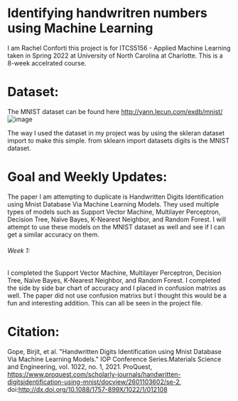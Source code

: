 
# Identifying handwritren numbers using Machine Learning
I am Rachel Conforti this project is for ITCS5156 - Applied Machine Learning taken in Spring 2022 at University of North Carolina at Charlotte. This is a 8-week accelrated course.

# Dataset:
The MNIST dataset can be found here http://yann.lecun.com/exdb/mnist/
![image](https://user-images.githubusercontent.com/50918318/151715870-646c140d-e907-48eb-9e58-72465c6e8499.png)

The way I used the dataset in my project was by using the skleran dataset import to make this simple.
  from sklearn import datasets
  digits is the MNIST dataset. 


# Goal and Weekly Updates:
The paper I am attempting to duplicate is Handwritten Digits Identification using Mnist Database Via Machine Learning Models. They used multiple types of models such as Support Vector Machine, Multilayer Perceptron, Decision Tree, Naïve Bayes, K-Nearest Neighbor, and Random Forest. I will attempt to use these models on the MNIST dataset as well and see if I can get a similar accuracy on them. 

###### Week 1:
I completed the Support Vector Machine, Multilayer Perceptron, Decision Tree, Naïve Bayes, K-Nearest Neighbor, and Random Forest. I completed the side by side bar chart of accuracy and I placed in confusion matrixs as well. The paper did not use confusion matrixs but I thought this would be a fun and interesting addition. This can all be seen in the project file.

# Citation:
Gope, Birjit, et al. "Handwritten Digits Identification using Mnist Database Via	Machine	Learning Models." IOP Conference Series.Materials Science and	Engineering, vol. 1022, no. 1, 2021. ProQuest, https://www.proquest.com/scholarly-journals/handwritten-digitsidentification-using-mnist/docview/2601103602/se-2,	doi:http://dx.doi.org/10.1088/1757-899X/1022/1/012108
